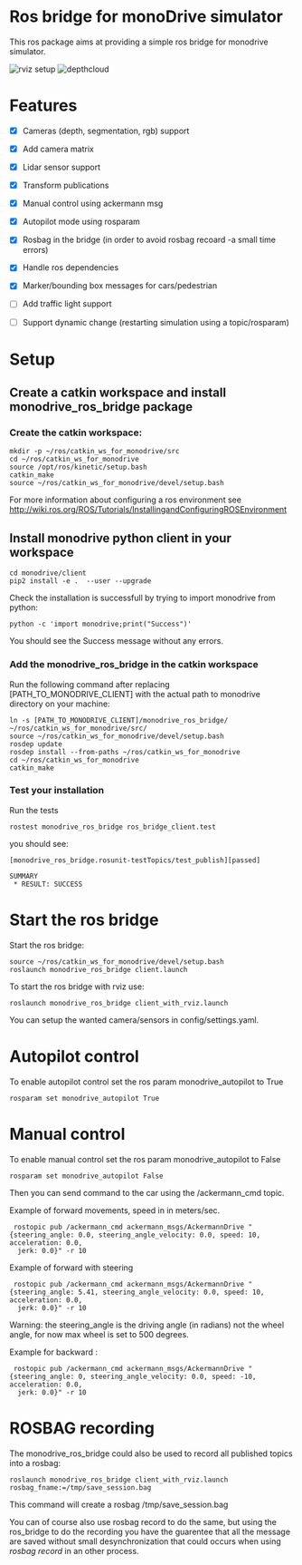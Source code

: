 
# Ros bridge for monoDrive simulator

This ros package aims at providing a simple ros bridge for monodrive simulator.

![rviz setup](./assets/rviz_monodrive_default.png "rviz")
![depthcloud](./assets/depth_cloud_and_lidar.png "depthcloud")



# Features

- [x] Cameras (depth, segmentation, rgb) support
- [x] Add camera matrix
- [x] Lidar sensor support
- [x] Transform publications
- [x] Manual control using ackermann msg
- [x] Autopilot mode using rosparam 
- [x] Rosbag in the bridge (in order to avoid rosbag recoard -a small time errors)
- [x] Handle ros dependencies
- [x] Marker/bounding box messages for cars/pedestrian
- [ ] Add traffic light support
- [ ] Support dynamic change (restarting simulation using a topic/rosparam)


# Setup

## Create a catkin workspace and install monodrive_ros_bridge package

### Create the catkin workspace:

    mkdir -p ~/ros/catkin_ws_for_monodrive/src
    cd ~/ros/catkin_ws_for_monodrive
    source /opt/ros/kinetic/setup.bash
    catkin_make
    source ~/ros/catkin_ws_for_monodrive/devel/setup.bash
    
For more information about configuring a ros environment see 
http://wiki.ros.org/ROS/Tutorials/InstallingandConfiguringROSEnvironment

## Install monodrive python client in your workspace

    cd monodrive/client
    pip2 install -e .  --user --upgrade   
    
Check the installation is successfull by trying to import monodrive from python:

    python -c 'import monodrive;print("Success")'
    
You should see the Success message without any errors.

### Add the monodrive_ros_bridge in the catkin workspace
    
Run the following command after replacing [PATH_TO_MONODRIVE_CLIENT] with the actual path to monodrive directory on your machine:

    ln -s [PATH_TO_MONODRIVE_CLIENT]/monodrive_ros_bridge/ ~/ros/catkin_ws_for_monodrive/src/
    source ~/ros/catkin_ws_for_monodrive/devel/setup.bash
    rosdep update
    rosdep install --from-paths ~/ros/catkin_ws_for_monodrive
    cd ~/ros/catkin_ws_for_monodrive
    catkin_make
    

### Test your installation
    
Run the tests
    
    rostest monodrive_ros_bridge ros_bridge_client.test
    
you should see:

    [monodrive_ros_bridge.rosunit-testTopics/test_publish][passed]

    SUMMARY
     * RESULT: SUCCESS


    
# Start the ros bridge

Start the ros bridge:

    source ~/ros/catkin_ws_for_monodrive/devel/setup.bash
    roslaunch monodrive_ros_bridge client.launch
    
To start the ros bridge with rviz use:

    roslaunch monodrive_ros_bridge client_with_rviz.launch
    
You can setup the wanted camera/sensors in config/settings.yaml.

# Autopilot control

To enable autopilot control set the ros param monodrive_autopilot to True

    rosparam set monodrive_autopilot True
    
# Manual control 

To enable manual control set the ros param monodrive_autopilot to False

    rosparam set monodrive_autopilot False
    

Then you can send command to the car using the /ackermann_cmd topic.

Example of forward movements, speed in in meters/sec.

     rostopic pub /ackermann_cmd ackermann_msgs/AckermannDrive "{steering_angle: 0.0, steering_angle_velocity: 0.0, speed: 10, acceleration: 0.0,
      jerk: 0.0}" -r 10
  
  
Example of forward with steering
  
     rostopic pub /ackermann_cmd ackermann_msgs/AckermannDrive "{steering_angle: 5.41, steering_angle_velocity: 0.0, speed: 10, acceleration: 0.0,
      jerk: 0.0}" -r 10
      
  Warning: the steering_angle is the driving angle (in radians) not the wheel angle, for now max wheel is set to 500 degrees.
  
  
Example for backward :

     rostopic pub /ackermann_cmd ackermann_msgs/AckermannDrive "{steering_angle: 0, steering_angle_velocity: 0.0, speed: -10, acceleration: 0.0,
      jerk: 0.0}" -r 10


# ROSBAG recording

The monodrive_ros_bridge could also be used to record all published topics into a rosbag:

    roslaunch monodrive_ros_bridge client_with_rviz.launch rosbag_fname:=/tmp/save_session.bag

This command will create a rosbag /tmp/save_session.bag

You can of course also use rosbag record to do the same, but using the ros_bridge to do the recording you have the guarentee that all the message are saved without small desynchronization that could occurs when using *rosbag record* in an other process.


